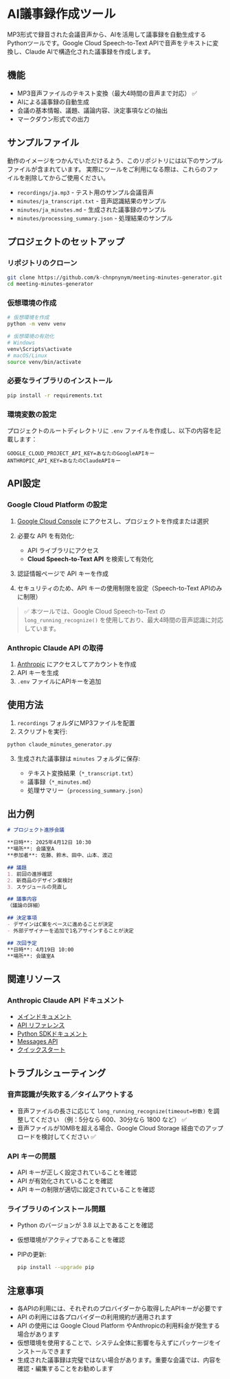# AI議事録作成ツール

MP3形式で録音された会議音声から、AIを活用して議事録を自動生成するPythonツールです。Google Cloud Speech-to-Text APIで音声をテキストに変換し、Claude AIで構造化された議事録を作成します。

## 機能

* MP3音声ファイルのテキスト変換（最大4時間の音声まで対応） ✅
* AIによる議事録の自動生成
* 会議の基本情報、議題、議論内容、決定事項などの抽出
* マークダウン形式での出力

## サンプルファイル

動作のイメージをつかんでいただけるよう、このリポジトリには以下のサンプルファイルが含まれています。
実際にツールをご利用になる際は、これらのファイルを削除してからご使用ください。

* `recordings/ja.mp3` - テスト用のサンプル会議音声
* `minutes/ja_transcript.txt` - 音声認識結果のサンプル
* `minutes/ja_minutes.md` - 生成された議事録のサンプル
* `minutes/processing_summary.json` - 処理結果のサンプル

## プロジェクトのセットアップ

### リポジトリのクローン

```bash
git clone https://github.com/k-chnpnynym/meeting-minutes-generator.git
cd meeting-minutes-generator
```

### 仮想環境の作成

```bash
# 仮想環境を作成
python -m venv venv

# 仮想環境の有効化
# Windows
venv\Scripts\activate
# macOS/Linux
source venv/bin/activate
```

### 必要なライブラリのインストール

```bash
pip install -r requirements.txt
```

### 環境変数の設定

プロジェクトのルートディレクトリに `.env` ファイルを作成し、以下の内容を記載します：

```
GOOGLE_CLOUD_PROJECT_API_KEY=あなたのGoogleAPIキー
ANTHROPIC_API_KEY=あなたのClaudeAPIキー
```

## API設定

### Google Cloud Platform の設定

1. [Google Cloud Console](https://console.cloud.google.com/) にアクセスし、プロジェクトを作成または選択
2. 必要な API を有効化:

   * API ライブラリにアクセス
   * **Cloud Speech-to-Text API** を検索して有効化
3. 認証情報ページで API キーを作成
4. セキュリティのため、API キーの使用制限を設定（Speech-to-Text APIのみに制限）

> ✅ 本ツールでは、Google Cloud Speech-to-Text の `long_running_recognize()` を使用しており、最大4時間の音声認識に対応しています。

### Anthropic Claude API の取得

1. [Anthropic](https://console.anthropic.com/) にアクセスしてアカウントを作成
2. API キーを生成
3. `.env` ファイルにAPIキーを追加

## 使用方法

1. `recordings` フォルダにMP3ファイルを配置
2. スクリプトを実行:

```bash
python claude_minutes_generator.py
```

3. 生成された議事録は `minutes` フォルダに保存:

   * テキスト変換結果（`*_transcript.txt`）
   * 議事録（`*_minutes.md`）
   * 処理サマリー（`processing_summary.json`）

## 出力例

```markdown
# プロジェクト進捗会議

**日時**: 2025年4月12日 10:30  
**場所**: 会議室A  
**参加者**: 佐藤、鈴木、田中、山本、渡辺

## 議題
1. 前回の進捗確認
2. 新商品のデザイン案検討
3. スケジュールの見直し

## 議事内容
（議論の詳細）

## 決定事項
- デザインはC案をベースに進めることが決定
- 外部デザイナーを追加で1名アサインすることが決定

## 次回予定
**日時**: 4月19日 10:00  
**場所**: 会議室A
```

## 関連リソース

### Anthropic Claude API ドキュメント

* [メインドキュメント](https://docs.anthropic.com/)
* [API リファレンス](https://docs.anthropic.com/claude/reference/)
* [Python SDKドキュメント](https://github.com/anthropics/anthropic-sdk-python)
* [Messages API](https://docs.anthropic.com/claude/reference/messages_post)
* [クイックスタート](https://docs.anthropic.com/claude/docs/getting-started-with-claude)

## トラブルシューティング

### 音声認識が失敗する／タイムアウトする

* 音声ファイルの長さに応じて `long_running_recognize(timeout=秒数)` を調整してください
  （例：5分なら 600、30分なら 1800 など） ✅
* 音声ファイルが10MBを超える場合、Google Cloud Storage 経由でのアップロードを検討してください ✅

### API キーの問題

* API キーが正しく設定されていることを確認
* API が有効化されていることを確認
* API キーの制限が適切に設定されていることを確認

### ライブラリのインストール問題

* Python のバージョンが 3.8 以上であることを確認
* 仮想環境がアクティブであることを確認
* PIPの更新:

  ```bash
  pip install --upgrade pip
  ```

## 注意事項

* 各APIの利用には、それぞれのプロバイダーから取得したAPIキーが必要です
* API の利用には各プロバイダーの利用規約が適用されます
* API の使用には Google Cloud Platform やAnthropicの利用料金が発生する場合があります
* 仮想環境を使用することで、システム全体に影響を与えずにパッケージをインストールできます
* 生成された議事録は完璧ではない場合があります。重要な会議では、内容を確認・編集することをお勧めします
